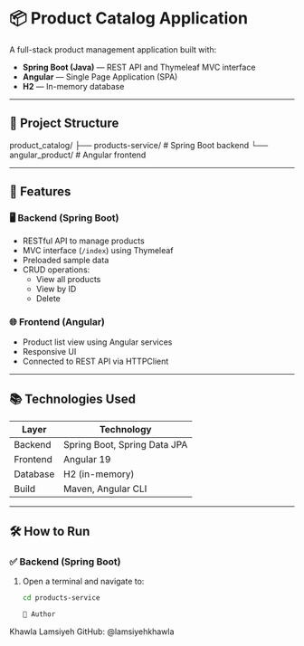 # 📦 Product Catalog Application

A full-stack product management application built with:

- **Spring Boot (Java)** — REST API and Thymeleaf MVC interface  
- **Angular** — Single Page Application (SPA)  
- **H2** — In-memory database  

---

## 📁 Project Structure
product_catalog/
├── products-service/ # Spring Boot backend
└── angular_product/ # Angular frontend

---

## 🚀 Features

### 🖥 Backend (Spring Boot)
- RESTful API to manage products
- MVC interface (`/index`) using Thymeleaf
- Preloaded sample data
- CRUD operations:
  - View all products
  - View by ID
  - Delete

### 🌐 Frontend (Angular)
- Product list view using Angular services
- Responsive UI
- Connected to REST API via HTTPClient

---

## 📚 Technologies Used

| Layer     | Technology                   |
|-----------|------------------------------|
| Backend   | Spring Boot, Spring Data JPA |
| Frontend  | Angular 19                   |
| Database  | H2 (in-memory)               |
| Build     | Maven, Angular CLI           |

---

## 🛠️ How to Run

### ✅ Backend (Spring Boot)

1. Open a terminal and navigate to:
   ```bash
   cd products-service

   📝 Author
Khawla Lamsiyeh
GitHub: @lamsiyehkhawla
